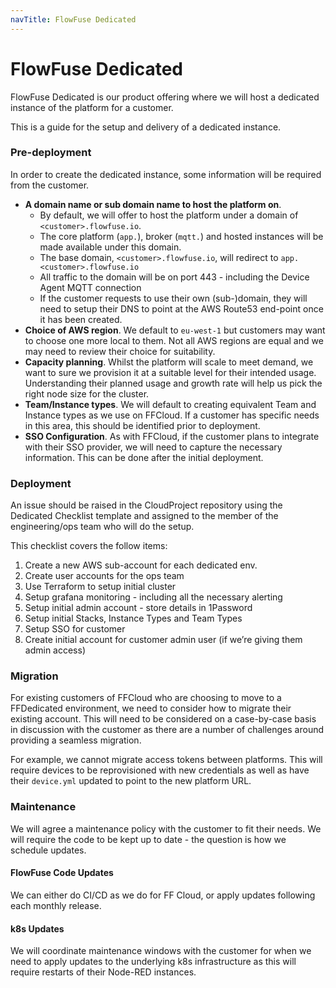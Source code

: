 ```yaml
---
navTitle: FlowFuse Dedicated
---
```


# FlowFuse Dedicated

FlowFuse Dedicated is our product offering where we will host a dedicated instance
of the platform for a customer.

This is a guide for the setup and delivery of a dedicated instance.

### Pre-deployment

In order to create the dedicated instance, some information will be required from the customer.

 - **A domain name or sub domain name to host the platform on**.
   - By default, we will offer to host the platform under a domain of `<customer>.flowfuse.io`.
   - The core platform (`app.`), broker (`mqtt.`) and hosted instances will be made available under this domain.
   - The base domain, `<customer>.flowfuse.io`, will redirect to `app.<customer>.flowfuse.io`
   - All traffic to the domain will be on port 443 - including the Device Agent MQTT connection
   - If the customer requests to use their own (sub-)domain, they will need to setup their DNS to point
     at the AWS Route53 end-point once it has been created.
 - **Choice of AWS region**. We default to `eu-west-1` but customers may want to choose one more
   local to them. Not all AWS regions are equal and we may need to review their choice for suitability.
 - **Capacity planning**. Whilst the platform will scale to meet demand, we want to sure we provision
   it at a suitable level for their intended usage. Understanding their planned usage and growth rate
   will help us pick the right node size for the cluster.
 - **Team/Instance types**. We will default to creating equivalent Team and Instance types as
   we use on FFCloud. If a customer has specific needs in this area, this should be identified prior
   to deployment.
 - **SSO Configuration**. As with FFCloud, if the customer plans to integrate with their SSO provider,
   we will need to capture the necessary information. This can be done after the initial deployment.


### Deployment

An issue should be raised in the CloudProject repository using the Dedicated Checklist template
and assigned to the member of the engineering/ops team who will do the setup.

This checklist covers the follow items:

1. Create a new AWS sub-account for each dedicated env.
2. Create user accounts for the ops team
2. Use Terraform to setup initial cluster
3. Setup grafana monitoring - including all the necessary alerting
4. Setup initial admin account - store details in 1Password
5. Setup initial Stacks, Instance Types and Team Types
6. Setup SSO for customer
7. Create initial account for customer admin user (if we’re giving them admin access)

### Migration

For existing customers of FFCloud who are choosing to move to a FFDedicated environment,
we need to consider how to migrate their existing account. This will need to be considered
on a case-by-case basis in discussion with the customer as there are a number of challenges
around providing a seamless migration.

For example, we cannot migrate access tokens between platforms. This will require devices
to be reprovisioned with new credentials as well as have their `device.yml` updated to point
to the new platform URL.

### Maintenance

We will agree a maintenance policy with the customer to fit their needs. We will require
the code to be kept up to date - the question is how we schedule updates.

#### FlowFuse Code Updates

We can either do CI/CD as we do for FF Cloud, or apply updates following each monthly release.

#### k8s Updates

We will coordinate maintenance windows with the customer for when we need to apply
updates to the underlying k8s infrastructure as this will require restarts of their
Node-RED instances.

